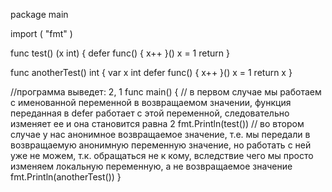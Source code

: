 package main
 
import (
    "fmt"
)
 
func test() (x int) {
    defer func() {
        x++
    }()
    x = 1
    return
}
 
 
func anotherTest() int {
    var x int
    defer func() {
        x++
    }()
    x = 1
    return x
}
 
//программа выведет: 2, 1
func main() {
    // в первом случае мы работаем с именованной переменной в возвращаемом значении, функция переданная в defer работает с этой переменной, следовательно изменяет ее и она становится равна 2
    fmt.Println(test())
    // во втором случае у нас анонимное возвращаемое значение, т.е. мы передали в возвращаемую анонимную переменную значение, но работать с ней уже не можем, т.к. обращаться не к кому, вследствие чего мы просто изменяем локальную переменную, а не возвращаемое значение
    fmt.Println(anotherTest())
}
